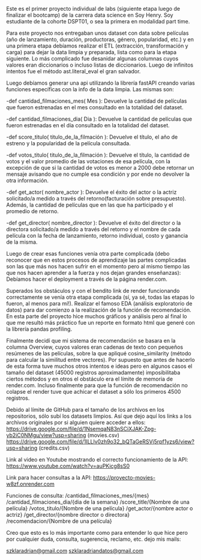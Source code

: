 Este es el primer proyecto individual de labs (siguiente etapa luego de finalizar el bootcamp) de la carrera data science en Soy Henry. Soy estudiante de la cohorte DSPT01, o sea la primera en modalidad part time.

Para este proyecto nos entregaban unos dataset con data sobre películas (año de lanzamiento, duración, productoras, género, popularidad, etc.) y en una primera etapa debíamos realizar el ETL (extracción, transformación y carga) para dejar la data limpia y preparada, lista como para la etapa siguiente. Lo más complicado fue desanidar algunas columnas cuyos valores eran diccionarios o incluso listas de diccionarios. Luego de infinitos intentos fue el método ast.literal_eval el gran salvador.

Luego debíamos generar una api utilizando la librería fastAPI creando varias funciones específicas con la info de la data limpia. Las mismas son:

-def cantidad_filmaciones_mes( Mes ): Devuelve la cantidad de películas que fueron estrenadas en el mes consultado en la totalidad del dataset.

-def cantidad_filmaciones_dia( Dia ): Devuelve la cantidad de películas que fueron estrenadas en el día consultado en la totalidad del dataset.

-def score_titulo( titulo_de_la_filmación ): Devuelve el título, el año de estreno y la popularidad de la película consultada.

-def votos_titulo( titulo_de_la_filmación ): Devuelve el título, la cantidad de votos y el valor promedio de las votaciones de esa película, con la excepción de que si la cantidad de votos es menor a 2000 debe retornar un mensaje avisando que no cumple esa condición y por ende no devolver la otra información.

-def get_actor( nombre_actor ): Devuelve el éxito del actor o la actriz solicitado/a medido a través del retorno(facturación sobre presupuesto). Además, la cantidad de películas que en las que ha participado y el promedio de retorno.

-def get_director( nombre_director ): Devuelve el éxito del director o la directora solicitado/a medido a través del retorno y el nombre de cada película con la fecha de lanzamiento, retorno individual, costo y ganancia de la misma.

Luego de crear esas funciones venía otra parte complicada (debo reconocer que en estos procesos de aprendizaje las partes complicadas son las que más nos hacen sufrir en el momento pero al mismo tiempo las que nos hacen aprender a la fuerza y nos dejan grandes enseñanzas): Debíamos hacer el deployment a través de la página render.com.

Superados los obstáculos y con el bendito link de render funcionando correctamente se venía otra etapa complicada (sí, ya sé, todas las etapas lo fueron, al menos para mí!). Realizar el famoso EDA (análisis exploratorio de datos) para dar comienzo a la realización de la función de recomendación. En esta parte del proyecto hice muchos gráficos y análisis pero al final lo que me resultó más práctico fue un reporte en formato html que generé con la librería pandas profiling.

Finalmente decidí que mi sistema de recomendación se basara en la columna Overview, cuyos valores eran cadenas de texto con pequeños resúmenes de las películas, sobre la que apliqué cosine_similarity (método para calcular la similitud entre vectores). Por supuesto que antes de hacerlo de esta forma tuve muchos otros intentos e ideas pero en algunos casos el tamaño del dataset (45000 registros aproximadamente) imposibilitaba ciertos métodos y en otros el obstáculo era el límite de memoria de render.com. Incluso finalmente para que la función de recomendación no colapse el render tuve que achicar el dataset a sólo los primeros 4500 registros.

Debido al límite de GitHub para el tamaño de los archívos en los repositorios, sólo subí los datasets limpios. Así que dejo aquí los links a los archivos originales por si alguien quiere acceder a ellos:
https://drive.google.com/file/d/1NsemqaN83nSCiXJAK-Zpg-yb2iC0NMgu/view?usp=sharing (movies.csv)
https://drive.google.com/file/d/1ILLlv0zh9o32_bQTaGeRSVj5rpf1yzs6/view?usp=sharing (credits.csv)

Link al video en Youtube mostrando el correcto funcionamiento de la API:
https://www.youtube.com/watch?v=auPKicg8sS0

Link para hacer consultas a la API:
https://proyecto-movies-w8zf.onrender.com

Funciones de consulta:
/cantidad_filmaciones_mes/{mes}
/cantidad_filmaciones_dia/{dia de la semana}
/score_title/{Nombre de una película}
/votos_titulo/{Nombre de una película}
/get_actor/{nombre actor o actriz}
/get_director/{nombre director o directora}
/recomendacion/{Nombre de una película}


Creo que esto es lo más importante como para entender lo que hice pero por cualquier duda, consulta, sugerencia, reclamo, etc. dejo mis mails:

szklaradrian@gmail.com
szklaradriandatos@gmail.com